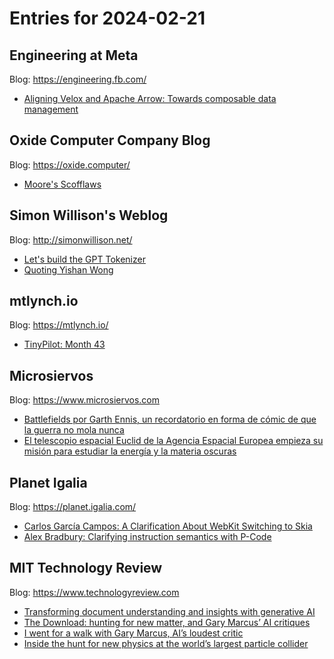 # Entries for 2024-02-21
## Engineering at Meta 
Blog: https://engineering.fb.com/ 

- [Aligning Velox and Apache Arrow: Towards composable data management](https://engineering.fb.com/2024/02/20/developer-tools/velox-apache-arrow-15-composable-data-management/)
## Oxide Computer Company Blog 
Blog: https://oxide.computer/ 

- [Moore's Scofflaws](https://oxide.computer/blog/moores-scofflaws)
## Simon Willison's Weblog 
Blog: http://simonwillison.net/ 

- [Let's build the GPT Tokenizer](https://simonwillison.net/2024/Feb/20/lets-build-the-gpt-tokenizer/#atom-everything)
- [Quoting Yishan Wong](https://simonwillison.net/2024/Feb/20/yishan-wong/#atom-everything)
## mtlynch.io 
Blog: https://mtlynch.io/ 

- [TinyPilot: Month 43](https://mtlynch.io/retrospectives/2024/02/)
## Microsiervos 
Blog: https://www.microsiervos.com 

- [Battlefields por Garth Ennis, un recordatorio en forma de cómic de que la guerra no mola nunca](https://www.microsiervos.com/archivo/comics/battlefields-garth-ennis.html)
- [El telescopio espacial Euclid de la Agencia Espacial Europea empieza su misión para estudiar la energía y la materia oscuras](https://www.microsiervos.com/archivo/ciencia/telescopio-euclid-agencia-espacial-europea-empieza-mision.html)
## Planet Igalia 
Blog: https://planet.igalia.com/ 

- [Carlos García Campos: A Clarification About WebKit Switching to Skia](https://blogs.igalia.com/carlosgc/2024/02/20/a-clarification-about-webkit-switching-to-skia/)
- [Alex Bradbury: Clarifying instruction semantics with P-Code](https://muxup.com/2024q1/clarifying-instruction-semantics-with-p-code)
## MIT Technology Review 
Blog: https://www.technologyreview.com 

- [Transforming document understanding and insights with generative AI](https://www.technologyreview.com/2024/02/20/1088584/transforming-document-understanding-and-insights-with-generative-ai/)
- [The Download: hunting for new matter, and Gary Marcus’ AI critiques](https://www.technologyreview.com/2024/02/20/1088705/hunting-new-matter-gary-marcus/)
- [I went for a walk with Gary Marcus, AI’s loudest critic](https://www.technologyreview.com/2024/02/20/1088701/i-went-for-a-walk-with-gary-marcus-ais-loudest-critic/)
- [Inside the hunt for new physics at the world’s largest particle collider](https://www.technologyreview.com/2024/02/20/1088002/higgs-boson-physics-particle-collider-large-hadron-collider/)